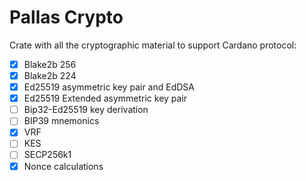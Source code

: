 # Pallas Crypto

Crate with all the cryptographic material to support Cardano protocol:

- [x] Blake2b 256
- [x] Blake2b 224
- [x] Ed25519 asymmetric key pair and EdDSA
- [x] Ed25519 Extended asymmetric key pair
- [ ] Bip32-Ed25519 key derivation
- [ ] BIP39 mnemonics
- [x] VRF
- [ ] KES
- [ ] SECP256k1
- [x] Nonce calculations
